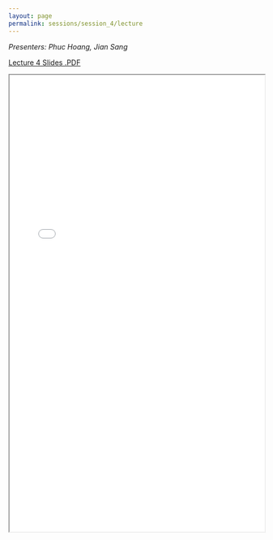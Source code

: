 ```yaml
---
layout: page
permalink: sessions/session_4/lecture
---
```


*Presenters: Phuc Hoang, Jian Sang*

[Lecture 4 Slides .PDF](https://github.com/NCI-ITEB/tumor_epidemiology_approaches_materials/raw/main/lecture_materials/lecture_4/Session%204%20-%20Somatic%20mutational%20analyses.pdf)

<iframe src="lecture_assets/Session_4_-_Somatic_mutational_analyses.pdf" width="100%" height="900rem" allowfullscreen="true" mozallowfullscreen="true" webkitallowfullscreen="true"></iframe>
